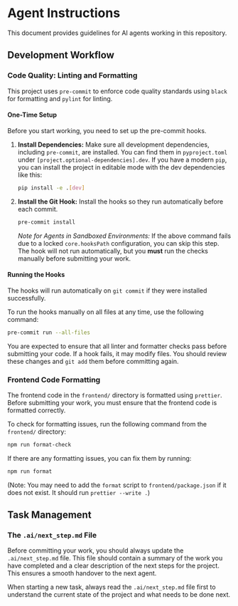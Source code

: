 # Agent Instructions

This document provides guidelines for AI agents working in this repository.

## Development Workflow

### Code Quality: Linting and Formatting

This project uses `pre-commit` to enforce code quality standards using `black` for formatting and `pylint` for linting.

#### One-Time Setup

Before you start working, you need to set up the pre-commit hooks.

1.  **Install Dependencies:** Make sure all development dependencies, including `pre-commit`, are installed. You can find them in `pyproject.toml` under `[project.optional-dependencies].dev`. If you have a modern `pip`, you can install the project in editable mode with the dev dependencies like this:
    ```bash
    pip install -e .[dev]
    ```

2.  **Install the Git Hook:** Install the hooks so they run automatically before each commit.
    ```bash
    pre-commit install
    ```
    *Note for Agents in Sandboxed Environments:* If the above command fails due to a locked `core.hooksPath` configuration, you can skip this step. The hook will not run automatically, but you **must** run the checks manually before submitting your work.

#### Running the Hooks

The hooks will run automatically on `git commit` if they were installed successfully.

To run the hooks manually on all files at any time, use the following command:
```bash
pre-commit run --all-files
```

You are expected to ensure that all linter and formatter checks pass before submitting your code. If a hook fails, it may modify files. You should review these changes and `git add` them before committing again.

### Frontend Code Formatting

The frontend code in the `frontend/` directory is formatted using `prettier`.
Before submitting your work, you must ensure that the frontend code is formatted correctly.

To check for formatting issues, run the following command from the `frontend/` directory:
```bash
npm run format-check
```

If there are any formatting issues, you can fix them by running:
```bash
npm run format
```
(Note: You may need to add the `format` script to `frontend/package.json` if it does not exist. It should run `prettier --write .`)

## Task Management

### The `.ai/next_step.md` File

Before committing your work, you should always update the `.ai/next_step.md` file. This file should contain a summary of the work you have completed and a clear description of the next steps for the project. This ensures a smooth handover to the next agent.

When starting a new task, always read the `.ai/next_step.md` file first to understand the current state of the project and what needs to be done next.
